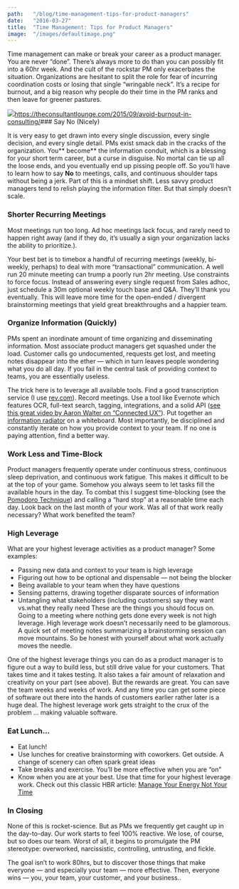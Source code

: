 ```yaml
---
path:	"/blog/time-management-tips-for-product-managers"
date:	"2016-03-27"
title:	"Time Management: Tips for Product Managers"
image:	"/images/defaultimage.png"
---
```


Time management can make or break your career as a product manager. You are never “done”. There’s always more to do than you can possibly fit into a 60hr week. And the cult of the rockstar PM only exacerbates the situation. Organizations are hesitant to split the role for fear of incurring coordination costs or losing that single “wringable neck”. It’s a recipe for burnout, and a big reason why people do their time in the PM ranks and then leave for greener pastures.

![](/images/0*fDxI8bjXm9lfrJuP.)<https://theconsultantlounge.com/2015/09/avoid-burnout-in-consulting/>### Say No (Nicely)



It is very easy to get drawn into every single discussion, every single decision, and every single detail. PMs exist smack dab in the cracks of the organization. You** become** the information conduit, which is a blessing for your short term career, but a curse in disguise. No mortal can tie up all the loose ends, and you eventually end up pissing people off. So you’ll have to learn how to say **No** to meetings, calls, and continuous shoulder taps without being a jerk. Part of this is a mindset shift. Less savvy product managers tend to relish playing the information filter. But that simply doesn’t scale.

### Shorter Recurring Meetings

Most meetings run too long. Ad hoc meetings lack focus, and rarely need to happen right away (and if they do, it’s usually a sign your organization lacks the ability to prioritize.).

Your best bet is to timebox a handful of recurring meetings (weekly, bi-weekly, perhaps) to deal with more “transactional” communication. A well run 20 minute meeting can trump a poorly run 2hr meeting. Use constraints to force focus. Instead of answering every single request from Sales adhoc, just schedule a 30m optional weekly touch base and Q&A. They’ll thank you eventually. This will leave more time for the open-ended / divergent brainstorming meetings that yield great breakthroughs and a happier team.

### Organize Information (Quickly)

PMs spent an inordinate amount of time organizing and disseminating information. Most associate product managers get squashed under the load. Customer calls go undocumented, requests get lost, and meeting notes disappear into the ether — which in turn leaves people wondering what you do all day. If you fail in the central task of providing context to teams, you are essentially useless.

The trick here is to leverage all available tools. Find a good transcription service (I use [rev.com](https://www.rev.com/)). Record meetings. Use a tool like Evernote which features OCR, full-text search, tagging, integrations, and a solid API ([see this great video by Aaron Walter on “Connected UX”](https://vimeo.com/89520398)). Put together an [information radiator](http://guide.agilealliance.org/guide/information-radiator.html) on a whiteboard. Most importantly, be disciplined and constantly iterate on how you provide context to your team. If no one is paying attention, find a better way.

### Work Less and Time-Block

Product managers frequently operate under continuous stress, continuous sleep deprivation, and continuous work fatigue. This makes it difficult to be at the top of your game. Somehow you always seem to let tasks fill the available hours in the day. To combat this I suggest time-blocking (see the [Pomodoro Technique](http://pomodorotechnique.com/)) and calling a “hard stop” at a reasonable time each day. Look back on the last month of your work. Was all of that work really necessary? What work benefited the team?

### High Leverage

What are your highest leverage activities as a product manager? Some examples:

* Passing new data and context to your team is high leverage
* Figuring out how to be optional and dispensable — not being the blocker
* Being available to your team when they have questions
* Sensing patterns, drawing together disparate sources of information
* Untangling what stakeholders (including customers) say they want vs.what they really need
These are the things you should focus on. Going to a meeting where nothing gets done every week is not high leverage. High leverage work doesn’t necessarily need to be glamorous. A quick set of meeting notes summarizing a brainstorming session can move mountains. So be honest with yourself about what work actually moves the needle.

One of the highest leverage things you can do as a product manager is to figure out a way to build less, but still drive value for your customers. That takes time and it takes testing. It also takes a fair amount of relaxation and creativity on your part (see above). But the rewards are great. You can save the team weeks and weeks of work. And any time you can get some piece of software out there into the hands of customers earlier rather later is a huge deal. The highest leverage work gets straight to the crux of the problem … making valuable software.

### Eat Lunch…

* Eat lunch!
* Use lunches for creative brainstorming with coworkers. Get outside. A change of scenery can often spark great ideas
* Take breaks and exercise. You’ll be more effective when you are “on”
* Know when you are at your best. Use that time for your highest leverage work.
Check out this classic HBR article: [Manage Your Energy Not Your Time](https://hbr.org/2007/10/manage-your-energy-not-your-time)

### **In Closing**

None of this is rocket-science. But as PMs we frequently get caught up in the day-to-day. Our work starts to feel 100% reactive. We lose, of course, but so does our team. Worst of all, it begins to promulgate the PM stereotype: overworked, narcissistic, controlling, untrusting, and fickle.

The goal isn’t to work 80hrs, but to discover those things that make everyone — and especially your team — more effective. Then, everyone wins — you, your team, your customer, and your business..

